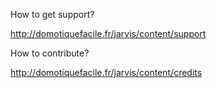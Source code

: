 How to get support?

http://domotiquefacile.fr/jarvis/content/support

How to contribute?

http://domotiquefacile.fr/jarvis/content/credits
